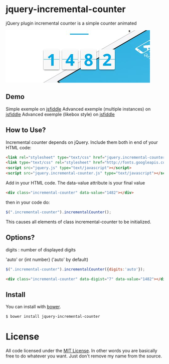 # jquery-incremental-counter
jQuery plugin incremental counter is a simple counter animated  


![alt text](https://raw.githubusercontent.com/MikhaelGerbet/jquery-incremental-counter/master/doc/images/counter.jpg "jQuery plugin incremental counter")


## Demo

Simple exemple on [jsfiddle](https://jsfiddle.net/mikhaelgerbet/c9zc6zbw/)
Advanced exemple (multiple instances) on [jsfiddle](https://jsfiddle.net/mikhaelgerbet/roasb710/)
Advanced exemple (likebox style) on [jsfiddle](https://jsfiddle.net/mikhaelgerbet/4pnkqu02/)



## How to Use?

Incremental counter depends on jQuery. Include them both in end of your HTML code:

```html
<link rel="stylesheet" type="text/css" href="jquery.incremental-counter.css" />
<link type="text/css" rel="stylesheet" href="http://fonts.googleapis.com/css?family=Roboto:300,400,500,700"> <!-- optional font -->
<script src="jquery.js" type="text/javascript"></script>
<script src="jquery.incremental-counter.js" type="text/javascript"></script>
```

Add in your HTML code. The data-value attribute is your final value

```html
<div class="incremental-counter" data-value="1482"></div>
```

then in your code do:

```js
$(".incremental-counter").incrementalCounter();
```

This causes all elements of class incremental-counter to be initialized.



## Options?

digits : number of displayed digits

'auto' or {int number} ('auto' by default)

```js
$(".incremental-counter").incrementalCounter({digits:'auto'});
```

```html
<div class="incremental-counter" data-digist="7" data-value="1482"></div>
```



## Install

You can install with [bower](http://bower.io/).


```sh
$ bower install jquery-incremental-counter

```


# License

All code licensed under the [MIT License](http://www.opensource.org/licenses/mit-license.php). In other words you are basically free to do whatever you want. Just don't remove my name from the source.


